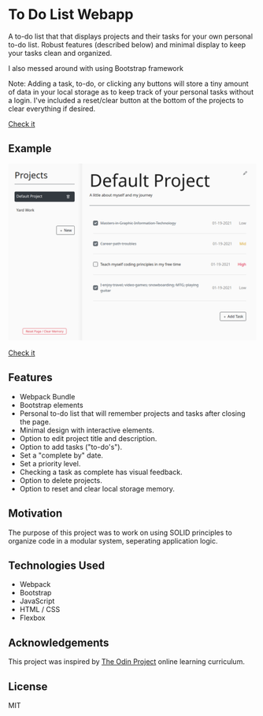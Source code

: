 
# To Do List Webapp
A to-do list that that displays projects and their tasks for your own personal to-do list. Robust features (described below) and minimal display to keep your tasks clean and organized.

I also messed around with using Bootstrap framework

Note: Adding a task, to-do, or clicking any buttons will store a tiny amount of data in your local storage as to keep track of your personal tasks without a login. I've included a reset/clear button at the bottom of the projects to clear everything if desired.

[Check it](https://jmilll.github.io/todo-list/)

## Example

![Default Page](assets/demo1.png)

[Check it](https://jmilll.github.io/todo-list/)

## Features

* Webpack Bundle
* Bootstrap elements
* Personal to-do list that will remember projects and tasks after closing the page.
* Minimal design with interactive elements.
* Option to edit project title and description.
* Option to add tasks ("to-do's").
* Set a "complete by" date.
* Set a priority level.
* Checking a task as complete has visual feedback.
* Option to delete projects.
* Option to reset and clear local storage memory.

## Motivation

The purpose of this project was to work on using SOLID principles to organize code in a modular system, seperating application logic. 

## Technologies Used

* Webpack
* Bootstrap
* JavaScript
* HTML / CSS
* Flexbox

## Acknowledgements

This project was inspired by [The Odin Project](https://www.theodinproject.com/courses/javascript/lessons/todo-list) online learning curriculum.

## License

MIT